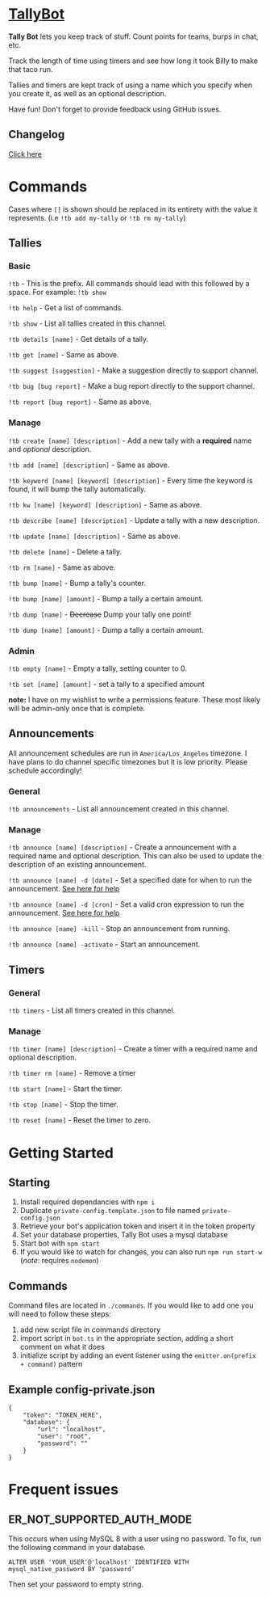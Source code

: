 # [TallyBot](https://discordbots.org/bot/494241511714586634)
**Tally Bot** lets you keep track of stuff. Count points for teams, burps in chat, etc. 

Track the length of time using timers and see how long it took Billy to make that taco run. 

Tallies and timers are kept track of using a name which you specify when you create it, as well as an optional description. 

Have fun! Don't forget to provide feedback using GitHub issues.

## Changelog
[Click here](https://github.com/ryanpage42/discord-tally-bot/blob/master/CHANGELOG.md)

# Commands
Cases where `[]` is shown should be replaced in its entirety with the value it represents. (i.e `!tb add my-tally` or `!tb rm my-tally`)

## Tallies
### Basic

`!tb` - This is the prefix. All commands should lead with this followed by a space. For example: `!tb show`

`!tb help` - Get a list of commands.

`!tb show` - List all tallies created in this channel.

`!tb details [name]` - Get details of a tally.

`!tb get [name]` - Same as above.

`!tb suggest [suggestion]` - Make a suggestion directly to support channel.

`!tb bug [bug report]` - Make a bug report directly to the support channel.

`!tb report [bug report]` - Same as above.

### Manage

`!tb create [name] [description]` - Add a new tally with a **required** name and _optional_ description.

`!tb add [name] [description]` - Same as above.

`!tb keyword [name] [keyword] [description]` - Every time the keyword is found, it will bump the tally automatically.

`!tb kw [name] [keyword] [description]` - Same as above.

`!tb describe [name] [description]` - Update a tally with a new description.

`!tb update [name] [description]` - Same as above. 

`!tb delete [name]` - Delete a tally.

`!tb rm [name]` - Same as above.

`!tb bump [name]` - Bump a tally's counter.

`!tb bump [name] [amount]` - Bump a tally a certain amount.

`!tb dump [name]` - ~~Decrease~~ Dump your tally one point!

`!tb dump [name] [amount]` - Dump a tally a certain amount.

### Admin

`!tb empty [name]` - Empty a tally, setting counter to 0.

`!tb set [name] [amount]` - set a tally to a specified amount

**note:** I have on my wishlist to write a permissions feature. These most likely will be admin-only once that is complete.

## Announcements
All announcement schedules are run in `America/Los_Angeles` timezone. I have plans to do channel specific timezones but it is low priority. Please schedule accordingly!

### General
`!tb announcements` - List all announcement created in this channel.

### Manage
`!tb announce [name] [description]` - Create a announcement with a required name and optional description. This can also be used to update the description of an existing announcement.

`!tb announce [name] -d [date]` - Set a specified date for when to run the announcement. [See here for help](https://www.w3schools.com/js/js_date_formats.asp)

`!tb announce [name] -d [cron]` - Set a valid cron expression to run the announcement. [See here for help](https://crontab.guru/)

`!tb announce [name] -kill` - Stop an announcement from running.

`!tb announce [name] -activate` - Start an announcement. 

## Timers
### General
`!tb timers` - List all timers created in this channel.

### Manage
`!tb timer [name] [description]` - Create a timer with a required name and optional description.

`!tb timer rm [name]` - Remove a timer

`!tb start [name]` - Start the timer.

`!tb stop [name]` - Stop the timer.

`!tb reset [name]` - Reset the timer to zero.



# Getting Started
## Starting
1. Install required dependancies with `npm i`
2. Duplicate `private-config.template.json` to file named `private-config.json`
3. Retrieve your bot's application token and insert it in the token property
4. Set your database properties, Tally Bot uses a mysql database
5. Start bot with `npm start`
6. If you would like to watch for changes, you can also run `npm run start-w` (_note_: requires `nodemon`)

## Commands
Command files are located in `./commands`. If you would like to add one you will need to follow these steps:
1. add new script file in commands directory
2. import script in `bot.ts` in the appropriate section, adding a short comment on what it does
3. initialize script by adding an event listener using the `emitter.on(prefix + command)` pattern

## Example config-private.json
```
{
    "token": "TOKEN_HERE",
    "database": {
        "url": "localhost",
        "user": "root",
        "password": ""
    }
}
```

# Frequent issues
## ER_NOT_SUPPORTED_AUTH_MODE
This occurs when using MySQL 8 with a user using no password. To fix, run the following command in your database.

`ALTER USER 'YOUR_USER'@'localhost' IDENTIFIED WITH mysql_native_password BY 'password'`

Then set your password to empty string.


